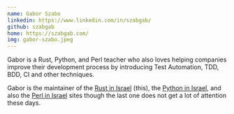 ```yaml
---
name: Gabor Szabo
linkedin: https://www.linkedin.com/in/szabgab/
github: szabgab
home: https://szabgab.com/
img: gabor-szabo.jpeg
---
```


Gabor is a Rust, Python, and Perl teacher who also loves helping companies improve their development process by introducing Test Automation, TDD, BDD, CI and other techniques.

Gabor is the maintainer of the [Rust in Israel](https://rust.org.il/) (this), the [Python in Israel](https://python.org.il/), and also the [Perl in Israel](https://perl.org.il/) sites
though the last one does not get a lot of attention these days.

